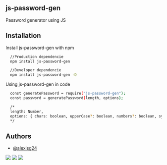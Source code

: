 ## js-password-gen

Password generator using JS


## Installation

Install js-password-gen with npm

```bash
  //Production dependencie
  npm install js-password-gen

  //Developer dependencie
  npm install js-password-gen -D
```

Using js-password-gen in code

```bash
  const generatePassword = require("js-password-gen");
  const password = generatePassword(length, options);

  /*
  length: Number,
  options: { chars: boolean, upperCase?: boolean, numbers?: boolean, symbols?: boolean }
  */
```


    
## Authors

- [@alexisg24](https://www.github.com/alexisg24)

![](https://img.shields.io/twitter/follow/MasterCR_)  ![](https://img.shields.io/github/followers/alexisg24?style=social) ![](https://img.shields.io/github/stars/alexisg24/adventjs-2022-challenge?style=social)
